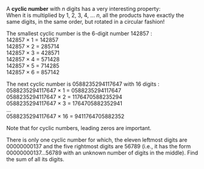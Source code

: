 <p>A <b>cyclic number</b> with <var>n</var> digits has a very interesting property:<br />
When it is multiplied by 1, 2, 3, 4, ... <var>n</var>, all the products have exactly the same digits, in the same order, but rotated in a circular fashion!
</p>

<p>
The smallest cyclic number is the 6-digit number 142857 :<br />
142857 × 1 = 142857<br />
142857 × 2 = 285714<br />
142857 × 3 = 428571<br />
142857 × 4 = 571428<br />
142857 × 5 = 714285<br />
142857 × 6 = 857142  
</p>

<p>
The next cyclic number is 0588235294117647 with 16 digits :<br />
0588235294117647 × 1 = 0588235294117647<br />
0588235294117647 × 2 = 1176470588235294<br />
0588235294117647 × 3 = 1764705882352941<br />
...<br />
0588235294117647 × 16 = 9411764705882352
</p>

<p>
Note that for cyclic numbers, leading zeros are important.
</p>

<p>
There is only one cyclic number for which, the eleven leftmost digits are 00000000137 and the five rightmost digits are 56789 (i.e., it has the form 00000000137...56789 with an unknown number of digits in the middle). Find the sum of all its digits.
</p>

